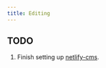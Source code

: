 ```yaml
---
title: Editing
---
```


## TODO

1. Finish setting up [netlify-cms](https://www.netlifycms.org/docs/add-to-your-site/).
